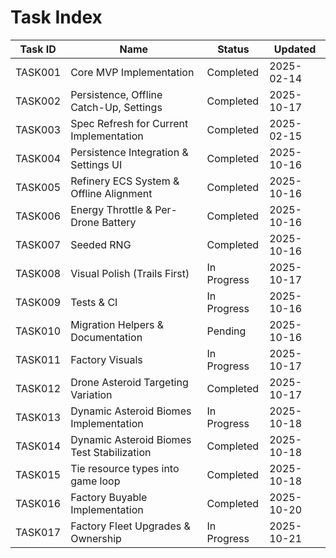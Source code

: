 # Task Index

| Task ID | Name                                       | Status      | Updated    |
| ------- | ------------------------------------------ | ----------- | ---------- |
| TASK001 | Core MVP Implementation                    | Completed   | 2025-02-14 |
| TASK002 | Persistence, Offline Catch-Up, Settings    | Completed   | 2025-10-17 |
| TASK003 | Spec Refresh for Current Implementation    | Completed   | 2025-02-15 |
| TASK004 | Persistence Integration & Settings UI      | Completed   | 2025-10-16 |
| TASK005 | Refinery ECS System & Offline Alignment    | Completed   | 2025-10-16 |
| TASK006 | Energy Throttle & Per-Drone Battery        | Completed   | 2025-10-16 |
| TASK007 | Seeded RNG                                 | Completed   | 2025-10-16 |
| TASK008 | Visual Polish (Trails First)               | In Progress | 2025-10-17 |
| TASK009 | Tests & CI                                 | In Progress | 2025-10-16 |
| TASK010 | Migration Helpers & Documentation          | Pending     | 2025-10-16 |
| TASK011 | Factory Visuals                            | In Progress | 2025-10-17 |
| TASK012 | Drone Asteroid Targeting Variation         | Completed   | 2025-10-17 |
| TASK013 | Dynamic Asteroid Biomes Implementation     | In Progress | 2025-10-18 |
| TASK014 | Dynamic Asteroid Biomes Test Stabilization | Completed   | 2025-10-18 |
| TASK015 | Tie resource types into game loop          | Completed   | 2025-10-18 |
| TASK016 | Factory Buyable Implementation             | Completed   | 2025-10-20 |
| TASK017 | Factory Fleet Upgrades & Ownership         | In Progress | 2025-10-21 |

```

```
